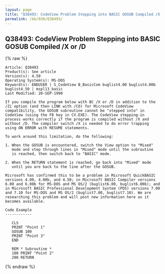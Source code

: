 ```yaml
---
layout: page
title: "Q38493: CodeView Problem Stepping into BASIC GOSUB Compiled /X or /D"
permalink: /kb/038/Q38493/
---
```


## Q38493: CodeView Problem Stepping into BASIC GOSUB Compiled /X or /D

{% raw %}

	Article: Q38493
	Product(s): See article
	Version(s): 4.50
	Operating System(s): MS-DOS
	Keyword(s): ENDUSER | S_CodeView B_BasicCom buglist4.00 buglist4.00b buglist4.50 | mspl13_basic
	Last Modified: 20-SEP-1990
	
	If you compile the program below with BC /X or /D in addition to the
	/Zi option (and then LINK with /CO) for Microsoft CodeView
	compatibility, the GOSUB subroutine cannot be "stepped into" in
	CodeView (using the F8 key in CV.EXE). The CodeView stepping-in
	process works correctly if the program is compiled without /X and
	without /D. The compiler switch /X is needed to do error trapping
	using ON ERROR with RESUME statements.
	
	To work around this limitation, do the following:
	
	1. When the GOSUB is encountered, switch the View option to "Mixed"
	   mode and step through lines in "Mixed" mode until the subroutine
	   is reached, then switch back to "BASIC" mode.
	
	2. When the RETURN statement is reached, go back into "Mixed" mode
	   until you are back to the line after the GOSUB.
	
	Microsoft has confirmed this to be a problem in Microsoft QuickBASIC
	versions 4.00, 4.00b, and 4.50; in Microsoft BASIC Compiler versions
	6.00 and 6.00b for MS-DOS and MS OS/2 (buglist6.00, buglist6.00b); and
	in Microsoft BASIC Professional Development System (PDS) versions 7.00
	and 7.10 for MS-DOS and MS OS/2 (buglist7.00, buglist7.10). We are
	researching this problem and will post new information here as it
	becomes available.
	
	Code Example
	------------
	
	   CLS
	   PRINT "Point 1"
	   GOSUB 100
	   PRINT "Point 3"
	   END
	
	   REM * Subroutine *
	   100 PRINT "Point 2"
	   200 RETURN

{% endraw %}
